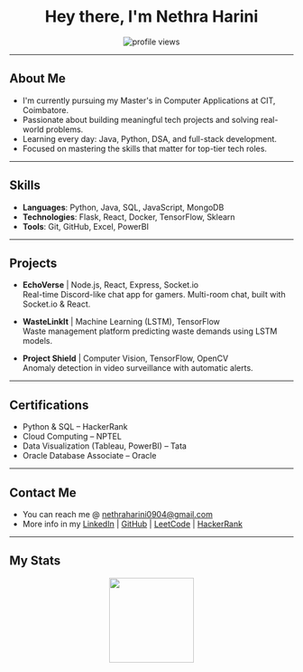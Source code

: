 <h1 align="center">Hey there, I'm Nethra Harini </h1>
<p align="center">
  <img src="https://komarev.com/ghpvc/?username=nethraharini&label=Profile%20Views&color=0e75b6&style=flat" alt="profile views" />
</p>

---

##  About Me

-  I'm currently pursuing my Master's in Computer Applications at CIT, Coimbatore.
-  Passionate about building meaningful tech projects and solving real-world problems.
-  Learning every day: Java, Python, DSA, and full-stack development.
-  Focused on mastering the skills that matter for top-tier tech roles.

---

##  Skills

- **Languages**: Python, Java, SQL, JavaScript, MongoDB  
- **Technologies**: Flask, React, Docker, TensorFlow, Sklearn  
- **Tools**: Git, GitHub, Excel, PowerBI  

---

## Projects

- **EchoVerse** | Node.js, React, Express, Socket.io  
  Real-time Discord-like chat app for gamers. Multi-room chat, built with Socket.io & React.

- **WasteLinkIt** | Machine Learning (LSTM), TensorFlow  
  Waste management platform predicting waste demands using LSTM models.

- **Project Shield** | Computer Vision, TensorFlow, OpenCV  
  Anomaly detection in video surveillance with automatic alerts.

---

##  Certifications

- Python & SQL – HackerRank  
- Cloud Computing – NPTEL  
- Data Visualization (Tableau, PowerBI) – Tata  
- Oracle Database Associate – Oracle  

---

##  Contact Me

- You can reach me @ nethraharini0904@gmail.com  
- More info in my [LinkedIn](https://www.linkedin.com/in/nethra-harini-8b500024a/) | [GitHub](https://github.com/nethraharini) | [LeetCode](https://leetcode.com/u/nethra0904/) | [HackerRank](https://www.hackerrank.com/profile/nethraharini0904)

---

## My Stats

<p align="center">
  <img src="https://github-readme-stats.vercel.app/api?username=nethraharini&show_icons=true&theme=radical" height="150" />
</p>
